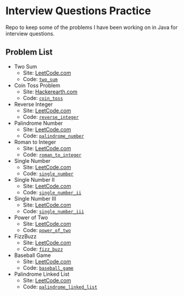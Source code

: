 # Interview Questions Practice

Repo to keep some of the problems I have been working on in Java for interview questions.

## Problem List

- Two Sum
    - Site: [LeetCode.com](https://leetcode.com/problems/two-sum/)
    - Code: [`two_sum`](src/two_sum)
- Coin Toss Problem
    - Site: [Hackerearth.com](https://www.hackerearth.com/codearena/ring/3e5bd24/)
    - Code: [`coin_toss`](src/coin_toss)
- Reverse Integer
    - Site: [LeetCode.com](https://leetcode.com/problems/reverse-integer/)
    - Code: [`reverse_integer`](src/reverse_integer)
- Palindrome Number
    - Site: [LeetCode.com](https://leetcode.com/problems/palindrome-number/)
    - Code: [`palindrome_number`](src/palindrome_number)
- Roman to Integer
    - Site: [LeetCode.com](https://leetcode.com/problems/roman-to-integer/)
    - Code: [`roman_to_integer`](src/roman_to_integer)
- Single Number
    - Site: [LeetCode.com](https://leetcode.com/problems/single-number/)
    - Code: [`single_number`](src/single_number)
- Single Number II
    - Site: [LeetCode.com](https://leetcode.com/problems/single-number-ii/)
    - Code: [`single_number_ii`](src/single_number_ii)
- Single Number III
    - Site: [LeetCode.com](https://leetcode.com/problems/single-number-iii/)
    - Code: [`single_number_iii`](src/single_number_iii)
- Power of Two
    - Site: [LeetCode.com](https://leetcode.com/problems/power-of-two/)
    - Code: [`power_of_two`](src/power_of_two)
- FizzBuzz
    - Site: [LeetCode.com](https://leetcode.com/problems/fizz-buzz/)
    - Code: [`fizz_buzz`](src/fizz_buzz)
- Baseball Game
    - Site: [LeetCode.com](https://leetcode.com/problems/baseball-game/)
    - Code: [`baseball_game`](src/baseball_game)
- Palindrome Linked List
    - Site: [LeetCode.com](https://leetcode.com/problems/palindrome-linked-list/)
    - Code: [`palindrome_linked_list`](src/palindrome_linked_list)
